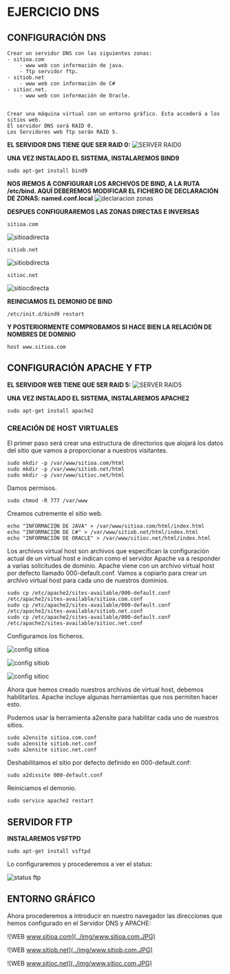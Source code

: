 # EJERCICIO DNS

## CONFIGURACIÓN DNS
~~~
Crear un servidor DNS con las siguientes zonas:  
- sitioa.com  
    - www web con información de java.  
    - ftp servidor ftp.  
- sitiob.net
    - www web con información de C#  
- sitioc.net.
    - www web con información de Oracle.  
    

Crear una máquina virtual con un entorno gráfico. Esta accederá a los sitios web.  
El servidor DNS será RAID 0.  
Los Servidores web ftp serán RAID 5.
~~~

**EL SERVIDOR DNS TIENE QUE SER RAID 0:**
![SERVER RAID0](../img/FOTORAID0.JPG)

**UNA VEZ INSTALADO EL SISTEMA, INSTALAREMOS BIND9**
~~~
sudo apt-get install bind9
~~~

**NOS IREMOS A CONFIGURAR LOS ARCHIVOS DE BIND, A LA RUTA /etc/bind.
AQUÍ DEBEREMOS MODIFICAR EL FICHERO DE DECLARACIÓN DE ZONAS: named.conf.local**
![declaracion zonas](../img/DNSdeclaraciondezonas.PNG)

**DESPUES CONFIGURAREMOS LAS ZONAS DIRECTAS E INVERSAS**
~~~
sitioa.com
~~~
![sitioadirecta](../img/ZonaDirectaA.PNG)
~~~
sitiob.net
~~~
![sitiobdirecta](../img/ZonaDirectaB.PNG)
~~~
sitioc.net
~~~
![sitiocdirecta](../img/ZonaDirectaC.PNG)

**REINICIAMOS EL DEMONIO DE BIND**
~~~
/etc/init.d/bind9 restart
~~~

**Y POSTERIORMENTE COMPROBAMOS SI HACE BIEN LA RELACIÓN DE NOMBRES DE DOMINIO**
~~~
host www.sitioa.com
~~~


## CONFIGURACIÓN APACHE Y FTP

**EL SERVIDOR WEB TIENE QUE SER RAID 5:**
![SERVER RAID5](../img/FOTORAID5.PNG)

**UNA VEZ INSTALADO EL SISTEMA, INSTALAREMOS APACHE2**
~~~
sudo apt-get install apache2
~~~

### CREACIÓN DE HOST VIRTUALES

El primer paso será crear una estructura de directorios que alojará los datos del sitio que vamos a proporcionar a nuestros visitantes.
~~~
sudo mkdir -p /var/www/sitioa.com/html
sudo mkdir -p /var/www/sitiob.net/html
sudo mkdir -p /var/www/sitioc.net/html
~~~

Damos permisos.
~~~
sudo chmod -R 777 /var/www
~~~
Creamos cutremente el sitio web.
~~~
echo "INFORMACIÓN DE JAVA" > /var/www/sitioa.com/html/index.html
echo "INFORMACIÓN DE C#" > /var/www/sitiob.net/html/index.html
echo "INFORMACIÓN DE ORACLE" > /var/www/sitioc.net/html/index.html
~~~

Los archivos virtual host son archivos que especifican la configuración actual de un virtual host e indican como el servidor Apache va a responder a varias solicitudes de dominio.
Apache viene con un archivo virtual host por defecto llamado 000-default.conf. Vamos a copiarlo para crear un archivo virtual host para cada uno de nuestros dominios.
~~~
sudo cp /etc/apache2/sites-available/000-default.conf /etc/apache2/sites-available/sitioa.com.conf
sudo cp /etc/apache2/sites-available/000-default.conf /etc/apache2/sites-available/sitiob.net.conf
sudo cp /etc/apache2/sites-available/000-default.conf /etc/apache2/sites-available/sitioc.net.conf
~~~

Configuramos los ficheros.

![config sitioa](../img/APACHEconfigA.PNG)
 
![config sitiob](../img/APACHEconfigB.PNG)

![config sitioc](../img/APACHEconfigC.PNG)

Ahora que hemos creado nuestros archivos de virtual host, debemos habilitarlos. Apache incluye algunas herramientas que nos permiten hacer esto.

Podemos usar la herramienta a2ensite para habilitar cada uno de nuestros sitios.

~~~
sudo a2ensite sitioa.com.conf
sudo a2ensite sitiob.net.conf
sudo a2ensite sitioc.net.conf
~~~

Deshabilitamos el sitio por defecto definido en 000-default.conf:
~~~
sudo a2dissite 000-default.conf
~~~

Reiniciamos el demonio.
~~~
sudo service apache2 restart
~~~

## SERVIDOR FTP
**INSTALAREMOS VSFTPD**
~~~
sudo apt-get install vsftpd
~~~

Lo configuraremos y procederemos a ver el status:

![status ftp](../img/ftp.PNG)


## ENTORNO GRÁFICO

Ahora procederemos a introducir en nuestro navegador las direcciones que hemos configurado en el Servidor DNS y APACHE:

![WEB www.sitioa.com](../img/www.sitioa.com.JPG)

![WEB www.sitiob.net](../img/www.sitiob.com.JPG)

![WEB www.sitioc.net](../img/www.sitioc.com.JPG)
